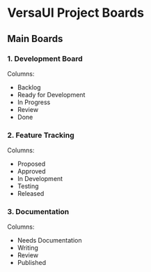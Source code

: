 # VersaUI Project Boards

## Main Boards

### 1. Development Board
Columns:
- Backlog
- Ready for Development
- In Progress
- Review
- Done

### 2. Feature Tracking
Columns:
- Proposed
- Approved
- In Development
- Testing
- Released

### 3. Documentation
Columns:
- Needs Documentation
- Writing
- Review
- Published 